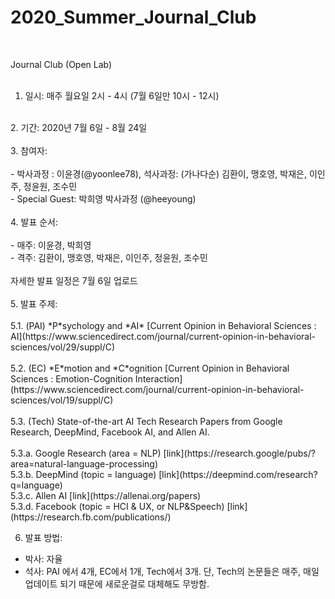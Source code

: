 # 2020_Summer_Journal_Club
<br>

Journal Club (Open Lab)<br>
<br>
1. 일시: 매주 월요일 2시 - 4시 (7월 6일만 10시 - 12시)<br>
<br>
2. 기간: 2020년 7월 6일 - 8월 24일<br>
<br>
3. 참여자:<br>
<br>
  - 박사과정 : 이윤경(@yoonlee78), 석사과정: (가나다순) 김환이, 맹호영, 박재은, 이인주, 정윤원, 조수민 <br>
  - Special Guest: 박희영 박사과정 (@heeyoung)<br>
 <br> 
4. 발표 순서:<br>
<br>
  - 매주: 이윤경, 박희영<br>
  - 격주: 김환이, 맹호영, 박재은, 이인주, 정윤원, 조수민<br>
  <br>
  자세한 발표 일정은 7월 6일 업로드<br>
  <br>
5. 발표 주제:<br>
  <br>
  5.1. (PAI) *P*sychology and *AI* 
  [Current Opinion in Behavioral Sciences : AI](https://www.sciencedirect.com/journal/current-opinion-in-behavioral-sciences/vol/29/suppl/C)<br>
  <br>
  5.2. (EC) *E*motion and *C*ognition  
  [Current Opinion in Behavioral Sciences : Emotion-Cognition Interaction](https://www.sciencedirect.com/journal/current-opinion-in-behavioral-sciences/vol/19/suppl/C)<br>
  <br>
  5.3. (Tech) State-of-the-art AI Tech Research Papers from Google Research, DeepMind, Facebook AI, and Allen AI. <br>
  <br>
  5.3.a. Google Research (area = NLP) [link](https://research.google/pubs/?area=natural-language-processing) <br>
  5.3.b. DeepMind (topic = language) [link](https://deepmind.com/research?q=language) <br>
  5.3.c. Allen AI [link](https://allenai.org/papers) <br>
  5.3.d. Facebook (topic = HCI & UX, or NLP&Speech) [link](https://research.fb.com/publications/) <br>
  
 6. 발표 방법: <br>
 - 박사: 자율 <br>
 - 석사: PAI 에서 4개, EC에서 1개, Tech에서 3개. 단, Tech의 논문들은 매주, 매일 업데이트 되기 때문에 새로운걸로 대체해도 무방함. <br>
 
 
  
